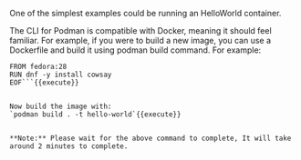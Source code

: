 
One of the simplest examples could be running an HelloWorld container.

The CLI for Podman is compatible with Docker, meaning it should feel familiar. For example, if you were to build a new image, you can use a Dockerfile and build it using podman build command. For example:

```cat > Dockerfile <<EOF
FROM fedora:28
RUN dnf -y install cowsay
EOF```{{execute}}


Now build the image with:
`podman build . -t hello-world`{{execute}}


**Note:** Please wait for the above command to complete, It will take around 2 minutes to complete.

